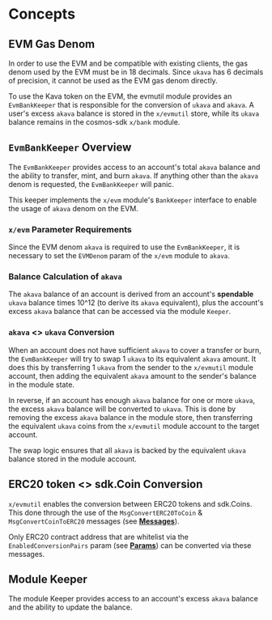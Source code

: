 <!--
order: 1
-->

# Concepts

## EVM Gas Denom

In order to use the EVM and be compatible with existing clients, the gas denom used by the EVM must be in 18 decimals. Since `ukava` has 6 decimals of precision, it cannot be used as the EVM gas denom directly.

To use the Kava token on the EVM, the evmutil module provides an `EvmBankKeeper` that is responsible for the conversion of `ukava` and `akava`. A user's excess `akava` balance is stored in the `x/evmutil` store, while its `ukava` balance remains in the cosmos-sdk `x/bank` module.

## `EvmBankKeeper` Overview

The `EvmBankKeeper` provides access to an account's total `akava` balance and the ability to transfer, mint, and burn `akava`. If anything other than the `akava` denom is requested, the `EvmBankKeeper` will panic.

This keeper implements the `x/evm` module's `BankKeeper` interface to enable the usage of `akava` denom on the EVM.

### `x/evm` Parameter Requirements

Since the EVM denom `akava` is required to use the `EvmBankKeeper`, it is necessary to set the `EVMDenom` param of the `x/evm` module to `akava`.

### Balance Calculation of `akava`

The `akava` balance of an account is derived from an account's **spendable** `ukava` balance times 10^12 (to derive its `akava` equivalent), plus the account's excess `akava` balance that can be accessed via the module `Keeper`.

### `akava` <> `ukava` Conversion

When an account does not have sufficient `akava` to cover a transfer or burn, the `EvmBankKeeper` will try to swap 1 `ukava` to its equivalent `akava` amount. It does this by transferring 1 `ukava` from the sender to the `x/evmutil` module account, then adding the equivalent `akava` amount to the sender's balance in the module state.

In reverse, if an account has enough `akava` balance for one or more `ukava`, the excess `akava` balance will be converted to `ukava`. This is done by removing the excess `akava` balance in the module store, then transferring the equivalent `ukava` coins from the `x/evmutil` module account to the target account.

The swap logic ensures that all `akava` is backed by the equivalent `ukava` balance stored in the module account.

## ERC20 token <> sdk.Coin Conversion

`x/evmutil` enables the conversion between ERC20 tokens and sdk.Coins. This done through the use of the `MsgConvertERC20ToCoin` & `MsgConvertCoinToERC20` messages (see **[Messages](03_messages.md)**).

Only ERC20 contract address that are whitelist via the `EnabledConversionPairs` param (see **[Params](05_params.md)**) can be converted via these messages.

## Module Keeper

The module Keeper provides access to an account's excess `akava` balance and the ability to update the balance.
